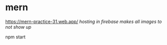 # mern

https://mern-practice-31.web.app/
*hosting in firebase makes all images to not show up*


npm start
